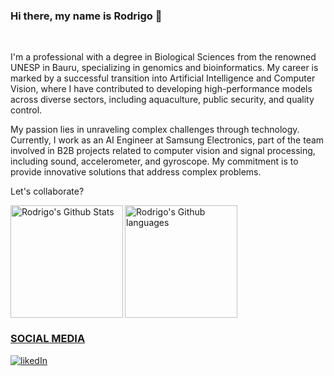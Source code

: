 ### Hi there, my name is Rodrigo 👋
<br/>

I'm a professional with a degree in Biological Sciences from the renowned UNESP in Bauru, specializing in genomics and bioinformatics. My career is marked by a successful transition into Artificial Intelligence and Computer Vision, where I have contributed to developing high-performance models across diverse sectors, including aquaculture, public security, and quality control.

My passion lies in unraveling complex challenges through technology. Currently, I work as an AI Engineer at Samsung Electronics, part of the team involved in B2B projects related to computer vision and signal processing, including sound, accelerometer, and gyroscope. My commitment is to provide innovative solutions that address complex problems.

Let's collaborate?

<div style="display: inline_block">
  <a href="https://milancalegari.github.io/" target="_blank">
  <img height="180em" align="left" alt="Rodrigo's Github Stats" src="https://github-readme-stats.vercel.app/api?username=MilanCalegari&show_icons=true&theme=blue-green&include_all_commits=true" />
  <img height="180em" alt="Rodrigo's Github languages" src="https://github-readme-stats.vercel.app/api/top-langs/?username=MilanCalegari&layout=compact&theme=blue-green"/>
</div>

<h3>SOCIAL MEDIA</h3>
<div style="display: inline_block">
   <a href="https://www.linkedin.com/in/rodrigomcalegari/"><img align="center" alt="likedIn" src="https://img.shields.io/badge/LinkedIn-0077B5?style=for-the-badge&logo=linkedin&logoColor=white"/></a>
</div>

